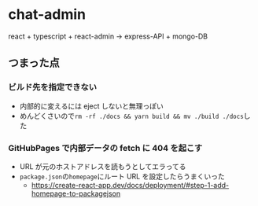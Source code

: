 # chat-admin

react + typescript + react-admin -> express-API + mongo-DB

## つまった点

### ビルド先を指定できない

- 内部的に変えるには eject しないと無理っぽい
- めんどくさいので`rm -rf ./docs && yarn build && mv ./build ./docs`した

### GitHubPages で内部データの fetch に 404 を起こす

- URL が元のホストアドレスを読もうとしてエラってる
- `package.json`の`homepage`にルート URL を設定したらうまくいった
  - https://create-react-app.dev/docs/deployment/#step-1-add-homepage-to-packagejson
